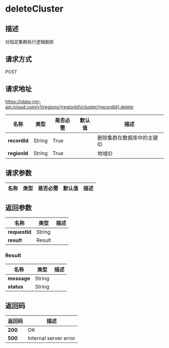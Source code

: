 # deleteCluster


## 描述
对指定集群执行逻辑删除

## 请求方式
POST

## 请求地址
https://idata-jmr-api.jcloud.com/v1/regions/{regionId}/cluster/{recordId}:delete

|名称|类型|是否必需|默认值|描述|
|---|---|---|---|---|
|**recordId**|String|True| |删除集群在数据库中的主键ID|
|**regionId**|String|True| |地域ID|

## 请求参数
|名称|类型|是否必需|默认值|描述|
|---|---|---|---|---|


## 返回参数
|名称|类型|描述|
|---|---|---|
|**requestId**|String| |
|**result**|Result| |


### Result
|名称|类型|描述|
|---|---|---|
|**message**|String| |
|**status**|String| |

## 返回码
|返回码|描述|
|---|---|
|**200**|OK|
|**500**|Internal server error|
